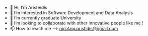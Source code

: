 - 👋 Hi, I’m Aristeidis
- 👀 I’m interested in Software Development and Data Analysis
- 🌱 I’m currently graduate University
- 💞️ I’m looking to collaborate with other innovative people like me !
- 📫 How to reach me --> nicolaouaristidis@gmail.com


<!---
nicar99/nicar99 is a ✨ special ✨ repository because its `README.md` (this file) appears on your GitHub profile.
You can click the Preview link to take a look at your changes.
--->
